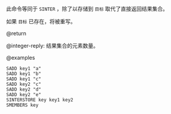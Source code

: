 此命令等同于 `SINTER` ，除了以存储到 `目标` 取代了直接返回结果集合。

如果  `目标` 已存在，将被重写。

@return

@integer-reply: 结果集合的元素数量。

@examples

```cli
SADD key1 "a"
SADD key1 "b"
SADD key1 "c"
SADD key2 "c"
SADD key2 "d"
SADD key2 "e"
SINTERSTORE key key1 key2
SMEMBERS key
```
